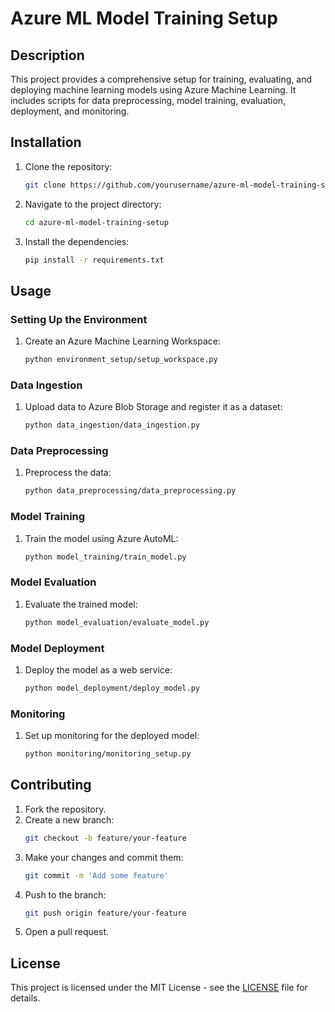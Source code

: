 # Azure ML Model Training Setup

## Description
This project provides a comprehensive setup for training, evaluating, and deploying machine learning models using Azure Machine Learning. It includes scripts for data preprocessing, model training, evaluation, deployment, and monitoring.

## Installation
1. Clone the repository:
    ```sh
    git clone https://github.com/yourusername/azure-ml-model-training-setup.git
    ```
2. Navigate to the project directory:
    ```sh
    cd azure-ml-model-training-setup
    ```
3. Install the dependencies:
    ```sh
    pip install -r requirements.txt
    ```

## Usage

### Setting Up the Environment
1. Create an Azure Machine Learning Workspace:
    ```sh
    python environment_setup/setup_workspace.py
    ```

### Data Ingestion
1. Upload data to Azure Blob Storage and register it as a dataset:
    ```sh
    python data_ingestion/data_ingestion.py
    ```

### Data Preprocessing
1. Preprocess the data:
    ```sh
    python data_preprocessing/data_preprocessing.py
    ```

### Model Training
1. Train the model using Azure AutoML:
    ```sh
    python model_training/train_model.py
    ```

### Model Evaluation
1. Evaluate the trained model:
    ```sh
    python model_evaluation/evaluate_model.py
    ```

### Model Deployment
1. Deploy the model as a web service:
    ```sh
    python model_deployment/deploy_model.py
    ```

### Monitoring
1. Set up monitoring for the deployed model:
    ```sh
    python monitoring/monitoring_setup.py
    ```

## Contributing
1. Fork the repository.
2. Create a new branch:
    ```sh
    git checkout -b feature/your-feature
    ```
3. Make your changes and commit them:
    ```sh
    git commit -m 'Add some feature'
    ```
4. Push to the branch:
    ```sh
    git push origin feature/your-feature
    ```
5. Open a pull request.

## License
This project is licensed under the MIT License - see the [LICENSE](LICENSE) file for details.
